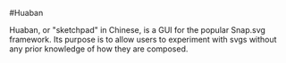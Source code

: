 #Huaban

Huaban, or "sketchpad" in Chinese, is a GUI for the popular Snap.svg framework. Its purpose is to allow users to experiment with svgs without any prior knowledge of how they are composed.
